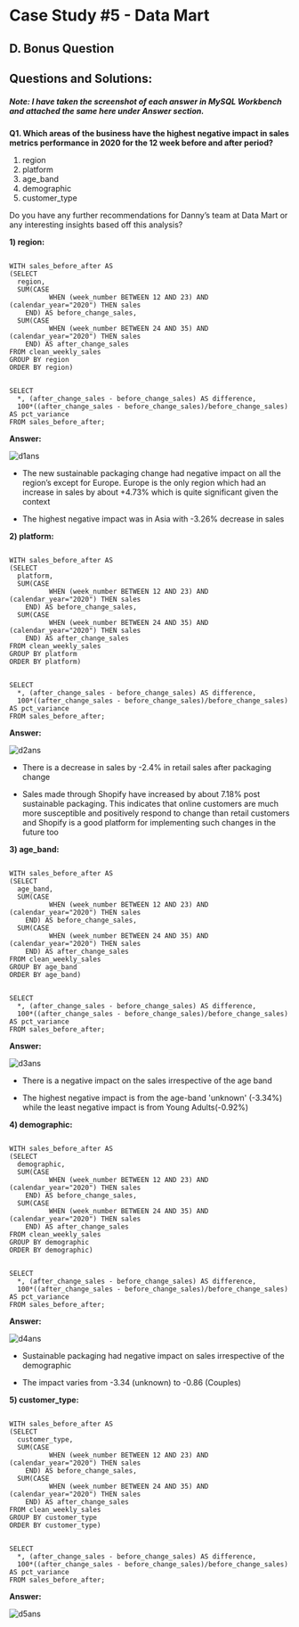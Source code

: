 # Case Study #5 - Data Mart

## D. Bonus Question

## Questions and Solutions:

##### Note: I have taken the screenshot of each answer in MySQL Workbench and attached the same here under Answer section.

**Q1. Which areas of the business have the highest negative impact in sales metrics performance in 2020 for the 12 week before and after period?**

1) region  
2) platform  
3) age_band  
4) demographic  
5) customer_type  

Do you have any further recommendations for Danny’s team at Data Mart or any interesting insights based off this analysis?  

**1) region:**

```

WITH sales_before_after AS
(SELECT 
  region,
  SUM(CASE 
          WHEN (week_number BETWEEN 12 AND 23) AND (calendar_year="2020") THEN sales 
	END) AS before_change_sales,
  SUM(CASE
          WHEN (week_number BETWEEN 24 AND 35) AND (calendar_year="2020") THEN sales 
	END) AS after_change_sales
FROM clean_weekly_sales
GROUP BY region 
ORDER BY region)


SELECT 
  *, (after_change_sales - before_change_sales) AS difference, 
  100*((after_change_sales - before_change_sales)/before_change_sales) AS pct_variance 
FROM sales_before_after;

```

**Answer:**


![d1ans](https://github.com/rakeshbangla41/8_Week_SQL_Challenge/assets/132288134/83073b77-bb41-4f29-8978-142c54e93917)

* The new sustainable packaging change had negative impact on all the region’s except for Europe. Europe is the only region which had an increase in sales by about +4.73%  which is quite significant given the context

* The highest negative impact was in Asia with -3.26% decrease in sales    


**2) platform:**

```

WITH sales_before_after AS
(SELECT 
  platform,
  SUM(CASE 
          WHEN (week_number BETWEEN 12 AND 23) AND (calendar_year="2020") THEN sales 
	END) AS before_change_sales,
  SUM(CASE
          WHEN (week_number BETWEEN 24 AND 35) AND (calendar_year="2020") THEN sales 
	END) AS after_change_sales
FROM clean_weekly_sales
GROUP BY platform 
ORDER BY platform)


SELECT 
  *, (after_change_sales - before_change_sales) AS difference, 
  100*((after_change_sales - before_change_sales)/before_change_sales) AS pct_variance 
FROM sales_before_after;

```

**Answer:**


![d2ans](https://github.com/rakeshbangla41/8_Week_SQL_Challenge/assets/132288134/35f45945-2a22-40ef-8440-dc7f407e8d3f)

* There is a decrease in sales by -2.4% in retail sales after packaging change
  
* Sales made through Shopify have increased by about 7.18% post sustainable packaging. This indicates that online customers are much more susceptible and positively respond 
  to change than retail customers and Shopify is a good platform for implementing such changes in the future too

  


**3) age_band:**

```

WITH sales_before_after AS
(SELECT 
  age_band,
  SUM(CASE 
          WHEN (week_number BETWEEN 12 AND 23) AND (calendar_year="2020") THEN sales 
	END) AS before_change_sales,
  SUM(CASE
          WHEN (week_number BETWEEN 24 AND 35) AND (calendar_year="2020") THEN sales 
	END) AS after_change_sales
FROM clean_weekly_sales
GROUP BY age_band 
ORDER BY age_band)


SELECT 
  *, (after_change_sales - before_change_sales) AS difference, 
  100*((after_change_sales - before_change_sales)/before_change_sales) AS pct_variance 
FROM sales_before_after;

```

**Answer:**


![d3ans](https://github.com/rakeshbangla41/8_Week_SQL_Challenge/assets/132288134/33cdcfcf-2658-4f82-b776-f1049ebb6382)

* There is a negative impact on the sales irrespective of the age band
  
* The highest negative impact is from the age-band 'unknown' (-3.34%) while the least negative impact is from Young Adults(-0.92%)


**4) demographic:**

```

WITH sales_before_after AS
(SELECT 
  demographic,
  SUM(CASE 
          WHEN (week_number BETWEEN 12 AND 23) AND (calendar_year="2020") THEN sales 
	END) AS before_change_sales,
  SUM(CASE
          WHEN (week_number BETWEEN 24 AND 35) AND (calendar_year="2020") THEN sales 
	END) AS after_change_sales
FROM clean_weekly_sales
GROUP BY demographic 
ORDER BY demographic)


SELECT 
  *, (after_change_sales - before_change_sales) AS difference, 
  100*((after_change_sales - before_change_sales)/before_change_sales) AS pct_variance 
FROM sales_before_after;

```

**Answer:**


![d4ans](https://github.com/rakeshbangla41/8_Week_SQL_Challenge/assets/132288134/ec917817-e67b-4882-92ed-483a5023ebe1)

* Sustainable packaging had negative impact on sales irrespective of the demographic
  
* The impact varies from -3.34 (unknown) to -0.86 (Couples)
  

**5) customer_type:**

```

WITH sales_before_after AS
(SELECT 
  customer_type,
  SUM(CASE 
          WHEN (week_number BETWEEN 12 AND 23) AND (calendar_year="2020") THEN sales 
	END) AS before_change_sales,
  SUM(CASE
          WHEN (week_number BETWEEN 24 AND 35) AND (calendar_year="2020") THEN sales 
	END) AS after_change_sales
FROM clean_weekly_sales
GROUP BY customer_type 
ORDER BY customer_type)


SELECT 
  *, (after_change_sales - before_change_sales) AS difference, 
  100*((after_change_sales - before_change_sales)/before_change_sales) AS pct_variance 
FROM sales_before_after;

```

**Answer:**


![d5ans](https://github.com/rakeshbangla41/8_Week_SQL_Challenge/assets/132288134/53c298ee-fede-4e60-92ef-ce97ba61f693)








